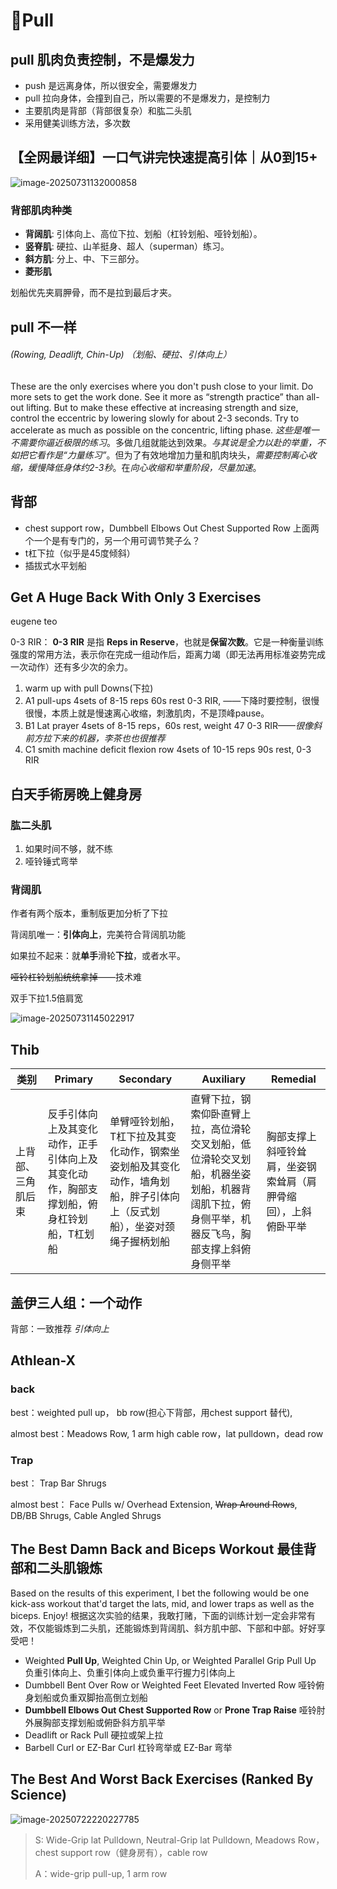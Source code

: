 

# 💪Pull

## pull  肌肉负责控制，不是爆发力

* push 是远离身体，所以很安全，需要爆发力
* pull 拉向身体，会撞到自己，所以需要的不是爆发力，是控制力
* 主要肌肉是背部（背部很复杂）和肱二头肌
* 采用健美训练方法，多次数

## 【全网最详细】一口气讲完快速提高引体｜从0到15+

![image-20250731132000858](../images/image-20250731132000858.png)

### 背部肌肉种类

* **背阔肌**: 引体向上、高位下拉、划船（杠铃划船、哑铃划船）。
* **竖脊肌**: 硬拉、山羊挺身、超人（superman）练习。
* **斜方肌**: 分上、中、下三部分。
* **菱形肌**

划船优先夹肩胛骨，而不是拉到最后才夹。

##  pull 不一样

######  (Rowing, Deadlift, Chin-Up) （划船、硬拉、引体向上）

These are the only exercises where you don't push close to your limit. Do more sets to get the work done. See it more as “strength practice” than all-out lifting. But to make these effective at increasing strength and size, control the eccentric by lowering slowly for about 2-3 seconds. Try to accelerate as much as possible on the concentric, lifting phase.
*这些是唯一不需要你逼近极限的练习*。多做几组就能达到效果。*与其说是全力以赴的举重，不如把它看作是“力量练习”*。但为了有效地增加力量和肌肉块头，*需要控制离心收缩，缓慢降低身体约2-3秒*。在*向心收缩和举重阶段，尽量加速*。



##  背部

* chest support row，Dumbbell Elbows Out Chest Supported Row
  上面两个一个是有专门的，另一个用可调节凳子么？
* t杠下拉（似乎是45度倾斜）
* 插拔式水平划船

## Get A Huge Back With Only 3 Exercises 

eugene teo

0-3 RIR：  **0-3 RIR** 是指 **Reps in Reserve**，也就是**保留次数**。它是一种衡量训练强度的常用方法，表示你在完成一组动作后，距离力竭（即无法再用标准姿势完成一次动作）还有多少次的余力。

1. warm up with pull Downs(下拉)
2. A1 pull-ups   4sets  of 8-15 reps 60s rest 0-3 RIR,  ——下降时要控制，很慢很慢，本质上就是慢速离心收缩，刺激肌肉，不是顶峰pause。
3. B1 Lat prayer   4sets  of 8-15 reps，60s rest, weight 47 0-3 RIR——*很像斜前方拉下来的机器，李茶也也很推荐*
4. C1  smith machine deficit flexion row   4sets  of 10-15 reps 90s rest,  0-3 RIR



## 白天手術房晚上健身房

### 肱二头肌

1. 如果时间不够，就不练
2. 哑铃锤式弯举

### 背阔肌

作者有两个版本，重制版更加分析了下拉

背阔肌唯一：**引体向上**，完美符合背阔肌功能

如果拉不起来：就**单手**滑轮**下拉**，或者水平。

~~哑铃杠铃划船统统拿掉~~——技术难

双手下拉1.5倍肩宽

![image-20250731145022917](../images/image-20250731145022917.png)

##  Thib

| 类别               | Primary                                                      | Secondary                                                    | Auxiliary                                                    | Remedial                                                     |
| ------------------ | ------------------------------------------------------------ | ------------------------------------------------------------ | ------------------------------------------------------------ | ------------------------------------------------------------ |
| 上背部、三角肌后束 | 反手引体向上及其变化动作，正手引体向上及其变化动作，胸部支撑划船，俯身杠铃划船，T杠划船 | 单臂哑铃划船，T杠下拉及其变化动作，钢索坐姿划船及其变化动作，墙角划船，胖子引体向上（反式划船），坐姿对颈绳子握柄划船 | 直臂下拉，钢索仰卧直臂上拉，高位滑轮交叉划船，低位滑轮交叉划船，机器坐姿划船，机器背阔肌下拉，俯身侧平举，机器反飞鸟，胸部支撑上斜俯身侧平举 | 胸部支撑上斜哑铃耸肩，坐姿钢索耸肩（肩胛骨缩回），上斜俯卧平举 |


##  盖伊三人组：一个动作

背部：一致推荐 *引体向上*

##  Athlean-X

###  back

best：weighted pull up， bb row(担心下背部，用chest support 替代), 

almost best：Meadows Row, 1 arm high cable row，lat pulldown，dead row

###  Trap 

best：  Trap Bar Shrugs

almost best： Face Pulls w/ Overhead Extension, ~~Wrap Around Rows~~, DB/BB Shrugs, Cable Angled Shrugs






##  The Best Damn Back and Biceps Workout 最佳背部和二头肌锻炼

Based on the results of this experiment, I bet the following would be one kick-ass workout that'd target the lats, mid, and lower traps as well as the biceps. Enjoy!
根据这次实验的结果，我敢打赌，下面的训练计划一定会非常有效，不仅能锻炼到二头肌，还能锻炼到背阔肌、斜方肌中部、下部和中部。好好享受吧！

- Weighted **Pull Up**, Weighted Chin Up, or Weighted Parallel Grip Pull Up
  负重引体向上、负重引体向上或负重平行握力引体向上
- Dumbbell Bent Over Row or Weighted Feet Elevated Inverted Row
  哑铃俯身划船或负重双脚抬高倒立划船
- **Dumbbell Elbows Out Chest Supported Row** or **Prone Trap Raise**
  哑铃肘外展胸部支撑划船或俯卧斜方肌平举
- Deadlift or Rack Pull
  硬拉或架上拉
- Barbell Curl or EZ-Bar Curl
  杠铃弯举或 EZ-Bar 弯举

##  The Best And Worst Back Exercises (Ranked By Science)

![image-20250722220227785](../images/image-20250722220227785.webp)

> S:  Wide-Grip lat Pulldown, Neutral-Grip lat Pulldown, Meadows Row， chest support row（健身房有），cable row
>
> A：wide-grip pull-up,  1 arm row
>
> 

